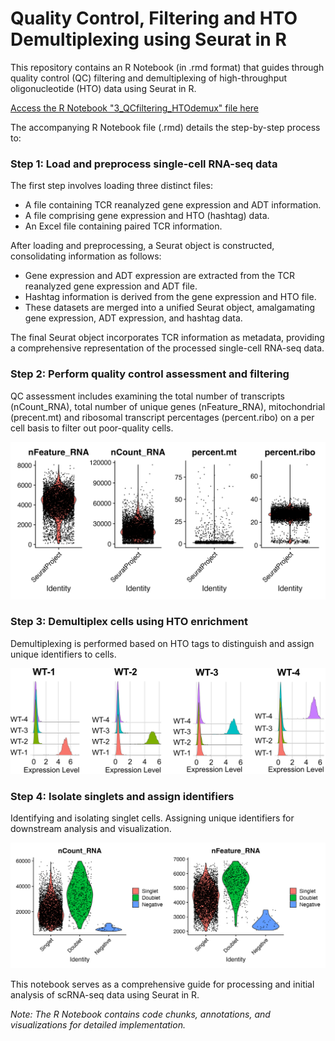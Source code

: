 # Quality Control, Filtering and HTO Demultiplexing using Seurat in R

This repository contains an R Notebook (in .rmd format) that guides through quality control (QC) filtering and demultiplexing of high-throughput oligonucleotide (HTO) data using Seurat in R.

[Access the R Notebook "3_QCfiltering_HTOdemux" file here](/vignettes/R_notebooks/3_QCfiltering_HTOdemux.Rmd)

The accompanying R Notebook file (.rmd) details the step-by-step process to:

### Step 1: Load and preprocess single-cell RNA-seq data

The first step involves loading three distinct files:
- A file containing TCR reanalyzed gene expression and ADT information.
- A file comprising gene expression and HTO (hashtag) data.
- An Excel file containing paired TCR information.

After loading and preprocessing, a Seurat object is constructed, consolidating information as follows:
- Gene expression and ADT expression are extracted from the TCR reanalyzed gene expression and ADT file.
- Hashtag information is derived from the gene expression and HTO file.
- These datasets are merged into a unified Seurat object, amalgamating gene expression, ADT expression, and hashtag data.

The final Seurat object incorporates TCR information as metadata, providing a comprehensive representation of the processed single-cell RNA-seq data.

### Step 2: Perform quality control assessment and filtering
QC assessment includes examining the total number of transcripts (nCount_RNA), total number of unique genes (nFeature_RNA), mitochondrial (precent.mt) and ribosomal transcript percentages (percent.ribo) on a per cell basis to filter out poor-quality cells.
  
  <p align="center">
<img src="../figs/3_before_filtering_QC_Vlnplot.png" width="600">
</p>

### Step 3: Demultiplex cells using HTO enrichment
Demultiplexing is performed based on HTO tags to distinguish and assign unique identifiers to cells.

  <p align="center">
<img src="../figs/3_post_demultiplex_ridgeplot.png" width="600">
</p>

### Step 4: Isolate singlets and assign identifiers
Identifying and isolating singlet cells. Assigning unique identifiers for downstream analysis and visualization.

  <p align="center">
<img src="../figs/3_Singlet_Doublet_VlnPlot.png" width="600">
</p>


This notebook serves as a comprehensive guide for processing and initial analysis of scRNA-seq data using Seurat in R.

*Note: The R Notebook contains code chunks, annotations, and visualizations for detailed implementation.*
